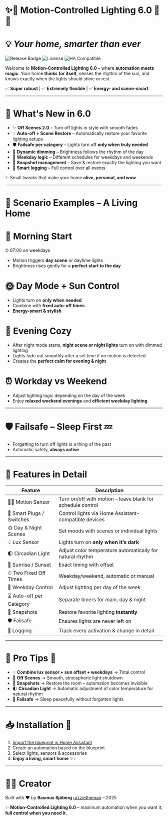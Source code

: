# ✨🌟 Motion-Controlled Lighting 6.0 🌟✨

# 💡 *Your home, smarter than ever*

![Release Badge](https://img.shields.io/badge/release-6.0-brightgreen?style=flat-square) ![License](https://img.shields.io/badge/license-MIT-blue?style=flat-square) ![HA Compatible](https://img.shields.io/badge/Home_Assistant-Compatible-orange?style=flat-square)

Welcome to **Motion-Controlled Lighting 6.0** – where **automation meets magic**.
Your home **thinks for itself**, senses the rhythm of the sun, and knows exactly when the lights should shine or rest.

✅ **Super robust** | ✅ **Extremely flexible** | ✅ **Energy- and scene-smart**

---

# 🚀 **What's New in 6.0**

- ✨ **Off Scenes 2.0** – Turn off lights in style with smooth fades
- 💡 **Auto-off + Scene Restore** – Automatically restore your favorite lighting setups
- 🛡️ **Failsafe per category** – Lights turn off **only when truly needed**
- 🌙 **Dynamic dimming** – Brightness follows the rhythm of the day
- 📅 **Weekday logic** – Different schedules for weekdays and weekends
- 📸 **Snapshot management** – Save & restore exactly the lighting you want
- 📝 **Smart logging** – Full control over all events

✨ Small tweaks that make your home **alive, personal, and wow**


---

# 🌅 **Scenario Examples – A Living Home**

# 🌄 Morning Start

⏰ 07:00 on weekdays

* Motion triggers **day scene** or daytime lights
* Brightness rises gently for a **perfect start to the day**

# 🌞 Day Mode + Sun Control

* Lights turn on **only when needed**
* Combine with **fixed auto-off times**
* **Energy-smart & stylish**

# 🌙 Evening Cozy

* After night mode starts, **night scene or night lights** turn on with dimmed lighting
* Lights fade out smoothly after a set time if no motion is detected
* Creates the **perfect calm for evening & night**

# ⏰ Workday vs Weekend

* Adjust lighting logic depending on the day of the week
* Enjoy **relaxed weekend evenings** and **efficient weekday lighting**

---

# 🛡️ **Failsafe – Sleep First** 💤

* Forgetting to turn off lights is a thing of the past
* Automatic safety, **always active**

---

# 🔧 **Features in Detail**

| Feature                   | Description                                                |
| ------------------------- | ---------------------------------------------------------- |
| 🚶‍♂️ Motion Sensor       | Turn on/off with motion – leave blank for schedule control |
| 🔘 Smart Plugs / Switches | Control lights via Home Assistant-compatible devices       |
| 🌞 Day & Night Scenes     | Set moods with scenes or individual lights                 |
| 💡 Lux Sensor             | Lights turn on **only when it’s dark**                     |
| 🌓 Circadian Light        | Adjust color temperature automatically for natural rhythm  |
| 🌅 Sunrise / Sunset       | Exact timing with offset                                   |
| ⏱ Two Fixed Off Times     | Weekday/weekend, automatic or manual                       |
| 📅 Weekday Control        | Adjust lighting per day of the week                        |
| ⏳ Auto-off per Category   | Separate timers for main, day & night                      |
| 📸 Snapshots              | Restore favorite lighting **instantly**                    |
| 🛡️ Failsafe              | Ensures lights are never left on                           |
| 📝 Logging                | Track every activation & change in detail                  |

---

# 🌈 **Pro Tips** 🌟

- 💡 **Combine lux sensor + sun offset + weekdays** → Total control
- 🎨 **Off Scenes** → Smooth, atmospheric light shutdown
- 📸 **Snapshots** → Restore the room – automation becomes invisible
- 🌓 **Circadian Light** → Automatic adjustment of color temperature for natural rhythm
- 🛌 **Failsafe** → Sleep peacefully without forgotten lights

---

# 📥 **Installation** 🎉

1. [Import the blueprint in Home Assistant](https://my.home-assistant.io/redirect/blueprint_import/?blueprint_url=https://github.com/razzietheman/Advanced-Motion-Activated-Light-Blueprint/blob/main/Smarter_Lighting.yaml)
2. Create an automation based on the blueprint
3. Select lights, sensors & accessories
4. **Enjoy a living, smart home** ✨💡

---

# 👨‍💻 **Creator**

Built with ❤️ by **Rasmus Sjöberg** [razzietheman](https://github.com/razzietheman/) – 2025

✨ **Motion-Controlled Lighting 6.0** – maximum automation when you want it, **full control when you need it**.